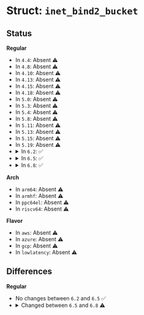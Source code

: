 # Struct: <code>inet_bind2_bucket</code>

## Status
<b>Regular</b>
<ul>
<li>
In <code>4.4</code>: Absent ⚠️
</li>
<li>
In <code>4.8</code>: Absent ⚠️
</li>
<li>
In <code>4.10</code>: Absent ⚠️
</li>
<li>
In <code>4.13</code>: Absent ⚠️
</li>
<li>
In <code>4.15</code>: Absent ⚠️
</li>
<li>
In <code>4.18</code>: Absent ⚠️
</li>
<li>
In <code>5.0</code>: Absent ⚠️
</li>
<li>
In <code>5.3</code>: Absent ⚠️
</li>
<li>
In <code>5.4</code>: Absent ⚠️
</li>
<li>
In <code>5.8</code>: Absent ⚠️
</li>
<li>
In <code>5.11</code>: Absent ⚠️
</li>
<li>
In <code>5.13</code>: Absent ⚠️
</li>
<li>
In <code>5.15</code>: Absent ⚠️
</li>
<li>
In <code>5.19</code>: Absent ⚠️
</li>
<li>
<details>
<summary>In <code>6.2</code>: ✅</summary>

```c
struct inet_bind2_bucket {
    possible_net_t ib_net;
    int l3mdev;
    short unsigned int port;
    short unsigned int family;
    struct in6_addr v6_rcv_saddr;
    __be32 rcv_saddr;
    struct hlist_node node;
    struct hlist_head owners;
    struct hlist_head deathrow;
};
```
</details>
</li>
<li>
<details>
<summary>In <code>6.5</code>: ✅</summary>

```c
struct inet_bind2_bucket {
    possible_net_t ib_net;
    int l3mdev;
    short unsigned int port;
    short unsigned int family;
    struct in6_addr v6_rcv_saddr;
    __be32 rcv_saddr;
    struct hlist_node node;
    struct hlist_head owners;
    struct hlist_head deathrow;
};
```
</details>
</li>
<li>
<details>
<summary>In <code>6.8</code>: ✅</summary>

```c
struct inet_bind2_bucket {
    possible_net_t ib_net;
    int l3mdev;
    short unsigned int port;
    short unsigned int addr_type;
    struct in6_addr v6_rcv_saddr;
    struct hlist_node node;
    struct hlist_node bhash_node;
    struct hlist_head owners;
};
```
</details>
</li>
</ul>
<b>Arch</b>
<ul>
<li>
In <code>arm64</code>: Absent ⚠️
</li>
<li>
In <code>armhf</code>: Absent ⚠️
</li>
<li>
In <code>ppc64el</code>: Absent ⚠️
</li>
<li>
In <code>riscv64</code>: Absent ⚠️
</li>
</ul>
<b>Flavor</b>
<ul>
<li>
In <code>aws</code>: Absent ⚠️
</li>
<li>
In <code>azure</code>: Absent ⚠️
</li>
<li>
In <code>gcp</code>: Absent ⚠️
</li>
<li>
In <code>lowlatency</code>: Absent ⚠️
</li>
</ul>

## Differences
<b>Regular</b>
<ul>
<li>
No changes between <code>6.2</code> and <code>6.5</code> ✅
</li>
<li>
<details>
<summary>Changed between <code>6.5</code> and <code>6.8</code> ⚠️</summary>
<ul>
<li>
<b>Field added. </b>
<code>short unsigned int addr_type</code>
</li>
<li>
<b>Field added. </b>
<code>struct hlist_node bhash_node</code>
</li>
<li>
<b>Field removed. </b>
<code>short unsigned int family</code>
</li>
<li>
<b>Field removed. </b>
<code>__be32 rcv_saddr</code>
</li>
<li>
<b>Field removed. </b>
<code>struct hlist_head deathrow</code>
</li>
</ul>
</details>
</li>
</ul>
